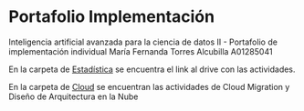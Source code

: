 # Portafolio Implementación
Inteligencia artificial avanzada para la ciencia de datos II - Portafolio de implementación individual
María Fernanda Torres Alcubilla A01285041

En la carpeta de [Estadística](Estadistica) se encuentra el link al drive con las actividades.

En la carpeta de [Cloud](Cloud) se encuentran las actividades de Cloud Migration y Diseño de Arquitectura en la Nube
